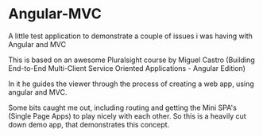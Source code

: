 # Angular-MVC
A little test application to demonstrate a couple of issues i was having with Angular and MVC

This is based on an awesome Pluralsight course by Miguel Castro (Building End-to-End Multi-Client Service Oriented Applications - Angular Edition)

In it he guides the viewer through the process of creating a web app, using angular and MVC.

Some bits caught me out, including routing and getting the Mini SPA's (Single Page Apps) to play nicely with each other.
So this is a heavily cut down demo app, that demonstrates this concept.
